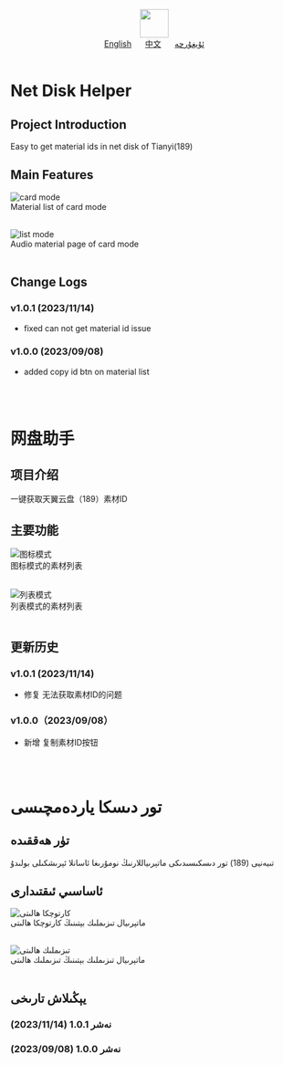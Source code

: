 <p align="center">
  <img height="50" src="https://foruda.gitee.com/images/1694163304160581624/dfa3b38b_493486.png"/>
  <br>
  <a href="#Net-Disk-Helper">English</a>
  <a style="margin:0 20px;" href="#网盘助手">中文</a>
  <a href="#تور-دىسكا-ياردەمچىسى">ئۇيغۇرچە</a>
  <br>
  <br>
</p>

# Net Disk Helper

## Project Introduction
Easy to get material ids in net disk of Tianyi(189)

## Main Features
![card mode](https://foruda.gitee.com/images/1694163480313397061/80849c8e_493486.png "card mode")
<br>
Material list of card mode
<br>
<br>

![list mode](https://foruda.gitee.com/images/1694163556849827116/6e17bfde_493486.png "list mode")
<br>
Audio material page of card mode
<br>
<br>


## Change Logs

### v1.0.1 (2023/11/14)
- fixed can not get material id issue

### v1.0.0 (2023/09/08)
- added copy id btn on material list

<br>
<br>

# 网盘助手

## 项目介绍
一键获取天翼云盘（189）素材ID

## 主要功能
![图标模式](https://foruda.gitee.com/images/1694163480313397061/80849c8e_493486.png "图标模式")
<br>
图标模式的素材列表
<br>
<br>

![列表模式](https://foruda.gitee.com/images/1694163556849827116/6e17bfde_493486.png "列表模式")
<br>
列表模式的素材列表
<br>
<br>


## 更新历史

### v1.0.1 (2023/11/14)
- 修复 无法获取素材ID的问题

### v1.0.0（2023/09/08）
- 新增 复制素材ID按钮

<br>
<br>

# تور دىسكا ياردەمچىسى

## تۈر ھەققىدە
‫تىيەنيى (189) تور دىسكىسىدىكى ماتېرىياللارنىڭ نومۇرىغا ئاسانلا ئېرىشكىلى بولىدۇ

## ئاساسىي ئىقتىدارى
![كارتوچكا ھالىتى](https://foruda.gitee.com/images/1694163480313397061/80849c8e_493486.png "كارتوچكا ھالىتى")
<br>
ماتېرىيال تىزىملىك بېتىنىڭ كارتوچكا ھالىتى
<br>
<br>

![تىزىملىك ھالىتى](https://foruda.gitee.com/images/1694163556849827116/6e17bfde_493486.png "تىزىملىك ھالىتى")
<br>
ماتېرىيال تىزىملىك بېتىنىڭ تىزىملىك ھالىتى
<br>
<br>


## يېڭىلاش تارىخى

### نەشر 1.0.1 (2023/11/14)

### نەشر 1.0.0 (2023/09/08)
